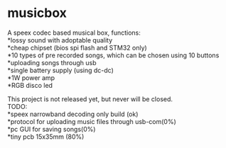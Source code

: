 # musicbox
A speex codec based musical box, functions:\
*lossy sound with adoptable quality\
*cheap chipset (bios spi flash and STM32 only)\
*10 types of pre recorded songs, which can be chosen using 10 buttons\
*uploading songs through usb\
*single battery supply (using dc-dc)\
*1W power amp\
*RGB disco led

This project is not released yet, but never will be closed.\
TODO:\
*speex narrowband decoding only build (ok)\
*protocol for uploading music files through usb-com(0%)\
*pc GUI for saving songs(0%)\
*tiny pcb 15x35mm (80%)

